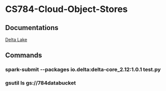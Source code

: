 # CS784-Cloud-Object-Stores

## Documentations
[Delta Lake](https://github.com/delta-io/delta)

## Commands
### spark-submit --packages io.delta:delta-core_2.12:1.0.1 test.py
### gsutil ls gs://784databucket
